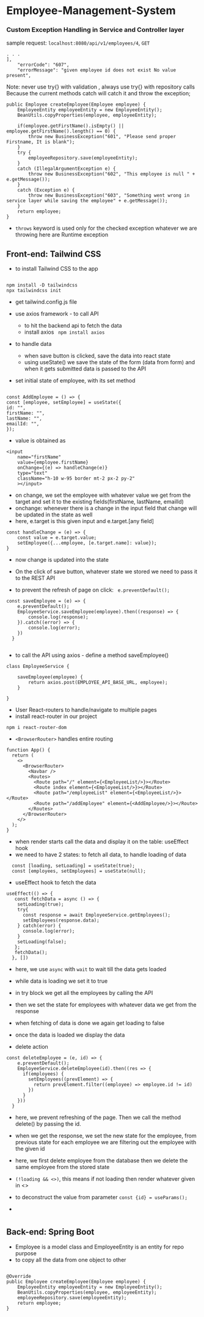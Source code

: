 # Employee-Management-System


### Custom Exception Handling in Service and Controller layer

sample request: `localhost:8080/api/v1/employees/4`, `GET`

```
. . .
],
    "errorCode": "607",
    "errorMessage": "given employee id does not exist No value present",
```

Note:
never use try{} with validation , always use try{} with repository calls
Because the current methods catch will catch it and throw the exception;

```
public Employee createEmployee(Employee employee) {
    EmployeeEntity employeeEntity = new EmployeeEntity();
    BeanUtils.copyProperties(employee, employeeEntity);

    if(employee.getFirstName().isEmpty() || employee.getFirstName().length() == 0) {
        throw new BusinessException("601", "Please send proper Firstname, It is blank");
    }
    try {
        employeeRepository.save(employeeEntity);
    }
    catch (IllegalArgumentException e) {
        throw new BusinessException("602", "This employee is null " + e.getMessage());
    }
    catch (Exception e) {
        throw new BusinessException("603", "Something went wrong in service layer while saving the employee" + e.getMessage());
    }
    return employee;
}
```

- `throws` keyword is used only for the checked exception whatever we are throwing here are Runtime exception

## Front-end: Tailwind CSS

- to install Tailwind CSS to the app

```

npm install -D tailwindcss
npx tailwindcss init

```
- get tailwind.config.js file

- use axios framework - to call API
    - to hit the backend api to fetch the data
    * install axios
    `` npm install axios``
- to handle data 
    * when save button is clicked, save the data into react state
    - using useState() we save the state of the form (data from form) and when it gets submitted data is passed to the API
    
- set initial state of employee, with its set method

````

const AddEmployee = () => {
const [employee, setEmployee] = useState({
id: "",
firstName: "",
lastName: "",
emailId: "",
});

````
- value is obtained as

``` 
<input
    name="firstName"
    value={employee.firstName}
    onChange={(e) => handleChange(e)}
    type="text"
    className="h-10 w-95 border mt-2 px-2 py-2"
    ></input>
```
- on change, we set the employee with whatever value we get from the target and set it to the existing fields(firstName, lastName, emailId)
- onchange: whenever there is a change in the input field that change will be updated in the state as well
- here, e.target is this given input and e.target.[any field]

````
const handleChange = (e) => {
    const value = e.target.value;
    setEmployee({...employee, [e.target.name]: value});
}

````

- now change is updated into the state
- On the click of save button, whatever state we stored we need to pass it to the REST API

- to prevent the refresh of page on click: `` e.preventDefault();``
```aidl
const saveEmployee = (e) => {
    e.preventDefault();
    EmployeeService.saveEmployee(employee).then((response) => {
        console.log(response);
    }).catch((error) => {
        console.log(error);
    })
  }
  
```

- to call the API using axios - define a method saveEmployee()

```
class EmployeeService {

    saveEmployee(employee) {
        return axios.post(EMPLOYEE_API_BASE_URL, employee);
    }

}

```

- User React-routers to handle/navigate to multiple pages 
- install react-router in our project

`` npm i react-router-dom ``

- ``<BrowserRouter>`` handles entire routing 

```aidl
function App() {
  return (
    <>
      <BrowserRouter>
        <Navbar />
        <Routes>
          <Route path="/" element={<EmployeeList/>}></Route>
          <Route index element={<EmployeeList/>}></Route>
          <Route path="/employeeList" element={<EmployeeList/>}></Route>
          <Route path="/addEmployee" element={<AddEmployee/>}></Route>
        </Routes>
      </BrowserRouter>
    </>
  );
}
```

- when render starts call the data and display it on the table: useEffect hook
- we need to have 2 states: to fetch all data, to handle loading of data
  
````
  const [loading, setLoading] = useState(true);
  const [employees, setEmployees] = useState(null);
````
- useEffect hook to fetch the data

````
useEffect(() => {
   const fetchData = async () => {
    setLoading(true);
    try{
      const response = await EmployeeService.getEmployees();
      setEmployees(response.data);
    } catch(error) {
      console.log(error);
    } 
    setLoading(false);
   };
   fetchData();
  }, [])
````
- here, we use ``async`` with ``wait`` to wait till the data gets loaded
- while data is loading we set it to true
- in try block we get all the employees by calling the API
- then we set the state for employees with whatever data we get from the response
- when fetching of data is done we again get loading to false
- once the data is loaded we display the data

- delete action

```aidl
const deleteEmployee = (e, id) => {
    e.preventDefault();
    EmployeeService.deleteEmployee(id).then((res => {
      if(employees) {
        setEmployees((prevElement) => {
          return prevElement.filter((employee) => employee.id != id)
        })
      }
    }))
  }
```
- here, we prevent refreshing of the page. Then we call the method delete() by passing the id.
- when we get the response, we set the new state for the employee, from previous state for each employee we are filtering out the employee with the given id
- here, we first delete employee from the database then we delete the same employee from the stored state

- ``(!loading && <>)``, this means if not loading then render whatever given in <>
- to deconstruct the value from parameter
``const {id} = useParams();``
  
-  



#

## Back-end: Spring Boot

- Employee is a model class and EmployeeEntity is an entity for repo purpose
- to copy all the data from one object to other

```

@Override
public Employee createEmployee(Employee employee) {
    EmployeeEntity employeeEntity = new EmployeeEntity();
    BeanUtils.copyProperties(employee, employeeEntity);
    employeeRepository.save(employeeEntity);
    return employee;
}

```

